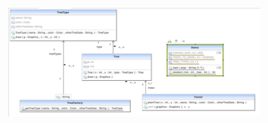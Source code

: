 ![Flyweight Pattern UML](https://github.com/muarshad01/Java-Design-Patterns/blob/main/Diagrams/flyweight/flyweight.png)
